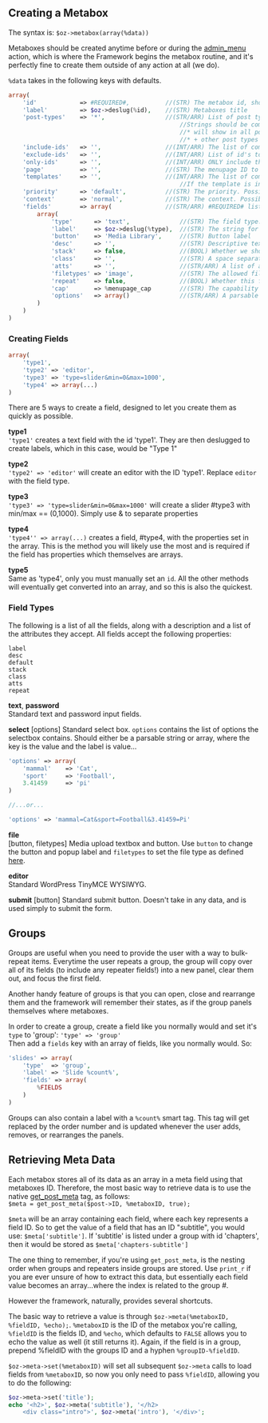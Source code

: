 ## Creating a Metabox
The syntax is: `$oz->metabox(array(%data))`

Metaboxes should be created anytime before or during the [admin_menu](http://codex.wordpress.org/Plugin_API/Action_Reference/admin_menu) action, which is where the Framework begins the metabox routine, and it's perfectly fine to create them outside of any action at all (we do). 

`%data` takes in the following keys with defaults.  
```php
array(
	'id'			=> #REQUIRED#,			//(STR) The metabox id, should be a slug
	'label'			=> $oz->deslug(%id), 	//(STR) Metaboxes title
	'post-types'	=> '*',					//(STR/ARR) List of post types, by id, to attach this metabox to. 
												//Strings should be comma separated and w/o spaces. 
												//* will show in all post types
												//* + other post types will exclude those, eg '*,page,post' will show EVERYWHERE except pages and posts
	'include-ids'	=> '',					//(INT/ARR) The list of comma separated post ID's to include...regardless of post-type
	'exclude-ids'	=> '',					//(INT/ARR) List of id's to exclude...regardless of post type
	'only-ids'		=> '',					//(INT/ARR) ONLY include these ID's...regardless of post type
	'page'			=> '',					//(STR) The menupage ID to display on. Only 
	'templates'		=> '',					//(INT/ARR) The list of comma separated template filenames for this metabox. So if you have a template named 'about.php', then 'about.php' is the template name.
												//If the template is in a directory inside the themes folder, then the template name includes the directory(-ies). So if you have a template, 'about.php' inside the folder 'templates/', then the template name is 'templates/about.php'
	'priority'		=> 'default',			//(STR) The priority. Possible == (high, core, default, low) See: http://codex.wordpress.org/Function_Reference/add_meta_box
	'context'		=> 'normal',			//(STR) The context. Possible == (normal, advanced, side). See the link above
	'fields'		=> array(				//(STR/ARR) #REQUIRED# list of fields. See the "Creating Fields" section for more information
		array(
			'type'		=> 'text',				//(STR) The field type. See the listing below
			'label'		=> $oz->deslug(%type), 	//(STR) The string for the fields associated label
			'button'	=> 'Media Library', 	//(STR) Button label
			'desc'		=> '', 					//(STR) Descriptive text shown below the field
			'stack'		=> false,				//(BOOL) Whether we should stack the label above the field. By default, they are arranged horizontally
			'class'		=> '',					//(STR) A space separated list of extra classes to add. They all recieve 'oz-field oz-%type'
			'atts'		=> '', 					//(STR/ARR) A list of additional attributes to use. Can be a parsable string ('key=value&...') or an associative array. Double Quotes will automatically wrap values.
			'filetypes' => 'image',				//(STR) The allowed filetypes for file uploads. Not really sure what other values can be used though...
			'repeat'	=> false,				//(BOOL) Whether this field is a repeater! Groups are automatically built as repeaters
			'cap'		=> %menupage_cap		//(STR) The capability type required to save. Only used in menupages for now as an extra layer of security
			'options'	=> array() 				//(STR/ARR) A parsable string or array of options (LABEL=>VALUE) for select boxes
		)
	)
)
```

### Creating Fields
```php
array(
	'type1',
	'type2'	=> 'editor',
	'type3'	=> 'type=slider&min=0&max=1000',
	'type4'	=> array(...)
)
```
There are 5 ways to create a field, designed to let you create them as quickly as possible.

**type1**  
`'type1'` creates a text field with the id 'type1'. They are then deslugged to create labels, which in this case, would be "Type 1"

**type2**  
`'type2' => 'editor'` will create an editor with the ID 'type1'. Replace `editor` with the field type.

**type3**  
`'type3' => 'type=slider&min=0&max=1000'` will create a slider #type3 with min/max == (0,1000). Simply use & to separate properties

**type4**  
`'type4'' => array(...)` creates a field, #type4, with the properties set in the array. This is the method you will likely use the most and is required if the field has properties which themselves are arrays.

**type5**  
Same as 'type4', only you must manually set an `id`. All the other methods will eventually get converted into an array, and so this is also the quickest.

### Field Types
The following is a list of all the fields, along with a description and a list of the attributes they accept. All fields accept the following properties:  
```
label
desc
default
stack
class
atts
repeat
```

**text**, **password**  
Standard text and password input fields.

**select**
[options] Standard select box. `options` contains the list of options the selectbox contains. Should either be a parsable string or array, where the key is the value and the label is value...
```php
'options' => array(
	'mammal' 	=> 'Cat',
	'sport' 	=> 'Football',
	3.41459 	=> 'pi'
)

//...or...

'options' => 'mammal=Cat&sport=Football&3.41459=Pi'
```

**file**  
[button, filetypes] Media upload textbox and button. Use `button` to change the button and popup label and `filetypes` to set the file type as defined [here](http://wordpress.org/support/topic/using-wps-thickbox-in-a-plugin?replies=17#post-2149133).

**editor**  
Standard WordPress TinyMCE WYSIWYG.

**submit**
[button] Standard submit button. Doesn't take in any data, and is used simply to submit the form.

## Groups
Groups are useful when you need to provide the user with a way to bulk-repeat items. Everytime the user repeats a group, the group will copy over all of its fields (to include any repeater fields!) into a new panel, clear them out, and focus the first field.

Another handy feature of groups is that you can open, close and rearrange them and the framework will remember their states, as if the group panels themselves where metaboxes.

In order to create a group, create a field like you normally would and set it's `type` to 'group': `'type' => 'group'`  
Then add a `fields` key with an array of fields, like you normally would. So:
```php
'slides' => array(
	'type'	=> 'group',
	'label' => 'Slide %count%',
	'fields' => array(
		%FIELDS
	)
)
```
Groups can also contain a label with a `%count%` smart tag. This tag will get replaced by the order number and is updated whenever the user adds, removes, or rearranges the panels.

## Retrieving Meta Data
Each metabox stores all of its data as an array in a meta field using that metaboxes ID. Therefore, the most basic way to retrieve data is to use the native [get_post_meta](http://codex.wordpress.org/Function_Reference/get_post_meta) tag, as follows:  
`$meta = get_post_meta($post->ID, %metaboxID, true);`

`$meta` will be an array containing each field, where each key represents a field ID. So to get the value of a field that has an ID "subtitle", you would use: `$meta['subtitle']`. If 'subtitle' is listed under a group with id 'chapters', then it would be stored as `$meta['chapters-subtitle']`

The one thing to remember, if you're using `get_post_meta`, is the nesting order when groups and repeaters inside groups are stored. Use `print_r` if you are ever unsure of how to extract this data, but essentially each field value becomes an array...where the index is related to the group #.

However the framework, naturally, provides several shortcuts. 

The basic way to retrieve a value is through `$oz->meta(%metaboxID, %fieldID, %echo);`. `%metaboxID` is the ID of the metabox you're calling, `%fieldID` is the fields ID, and `%echo`, which defaults to `FALSE` allows you to echo the value as well (it still returns it). Again, if the field is in a group, prepend %fieldID with the groups ID and a hyphen `%groupID-%fieldID`.

`$oz->meta->set(%metaboxID)` will set all subsequent `$oz->meta` calls to load fields from `%metaboxID`, so now you only need to pass `%fieldID`, allowing you to do the following:  
```php
$oz->meta->set('title');
echo '<h2>', $oz->meta('subtitle'), '</h2>
	<div class="intro">', $oz->meta('intro'), '</div>';
```